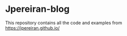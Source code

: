 # Jpereiran-blog
This repository contains all the code and examples from https://jpereiran.github.io/
